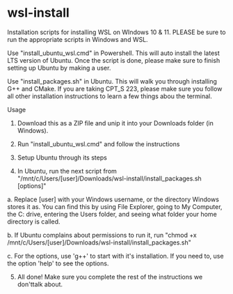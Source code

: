 # wsl-install
Installation scripts for installing WSL on WIndows 10 &amp; 11. PLEASE be sure to run the appropriate scripts in Windows and WSL.

Use "install_ubuntu_wsl.cmd" in Powershell. This will auto install the latest LTS version of Ubuntu. Once the script is done, please make sure to finish setting up Ubuntu by making a user.

Use "install_packages.sh" in Ubuntu. This will walk you through installing G++ and CMake. If you are taking CPT_S 223, please make sure you follow all other installation instructions to learn a few things abou the terminal.


Usage

1. Download this as a ZIP file and unip it into your Downloads folder (in Windows).

2. Run "install_ubuntu_wsl.cmd" and follow the instructions

3. Setup Ubuntu through its steps

4. In Ubuntu, run the next script from "/mnt/c/Users/[user]/Downloads/wsl-install/install_packages.sh [options]"

  a. Replace [user] with your Windows username, or the directory Windows stores it as. You can find this by using File Explorer, going to My Computer, the C: drive, entering the Users folder, and seeing what folder your home directory is called.
  
  b. If Ubuntu complains about permissions to run it, run "chmod +x /mnt/c/Users/[user]/Downloads/wsl-install/install_packages.sh"
  
  c. For the options, use 'g++' to start with it's installation. If you need to, use the option 'help' to see the options.
  
5. All done! Make sure you complete the rest of the instructions we don'ttalk about.
